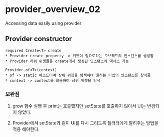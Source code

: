 # provider_overview_02

Accessing data easily using provider

## Provider constructor

```text
required Create<T> create
* Provider create property -> 위젯이 필요로하는 오브젝트의 인스턴스를 생성함
* Provider 하위 위젯들은 create에서 생성된 인스턴스에 액세스 가능

Provider.of<T>(context)
* of -> static 메소드이며 상위 위젯을 탐색하여 원하는 타입의 인스턴스를 찾아줌
* context -> context를 활용하여 상위 위젯을 탐색
```

### 보완점

1. grow 함수 실행 후 print는 호출했지만 setState를 호출하지 않아서 UI는 변경되지 않았다.

2. Provider에서 setState와 같이 UI를 다시 그리도록 플러터에게 알려주는 방법을 적용 해야한다.
